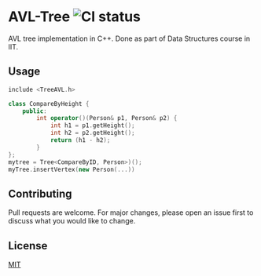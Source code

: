 # AVL-Tree ![CI status](https://img.shields.io/badge/build-passing-brightgreen.svg)

AVL tree implementation in C++.
Done as part of Data Structures course in IIT.

## Usage

```c++
include <TreeAVL.h>

class CompareByHeight {
	public:
		int operator()(Person& p1, Person& p2) {
			int h1 = p1.getHeight();
			int h2 = p2.getHeight();
			return (h1 - h2);
		}
};
mytree = Tree<CompareByID, Person>)();
myTree.insertVertex(new Person(...))

```

## Contributing
Pull requests are welcome. For major changes, please open an issue first to discuss what you would like to change.

## License
[MIT](https://choosealicense.com/licenses/mit/)